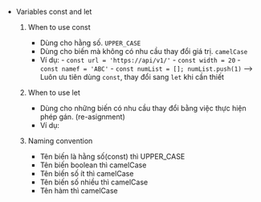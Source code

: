 - Variables const and let

  1. When to use const

     - Dùng cho hằng số. `UPPER_CASE`
     - Dùng cho biến mà không có nhu cầu thay đổi giá trị. `camelCase`
     - Ví dụ: - `const url = 'https://api/v1/'` - `const width = 20` - `const namef = 'ABC'` - `const numList = []; numList.push(1)`
       --> Luôn ưu tiên dùng `const`, thay đổi sang `let` khi cần thiết

  2. When to use let
     - Dùng cho những biến có nhu cầu thay đổi bằng việc thực hiện phép gán. (re-asignment)
     - Ví dụ:
  3. Naming convention
     - Tên biến là hằng số(const) thì UPPER_CASE
     - Tên biến boolean thì camelCase
     - Tên biến số ít thì camelCase
     - Tên biến số nhiều thì camelCase
     - Tên hàm thì camelCase
